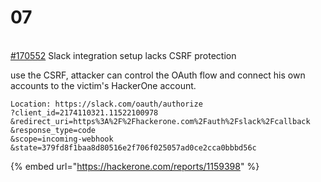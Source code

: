 # 07

[  
\#170552](https://hackerone.com/reports/170552) Slack integration setup lacks CSRF protection

use the CSRF, attacker can control the OAuth flow and connect his own accounts to the victim's HackerOne account.

```http
Location: https://slack.com/oauth/authorize
?client_id=2174110321.11522100978
&redirect_uri=https%3A%2F%2Fhackerone.com%2Fauth%2Fslack%2Fcallback
&response_type=code
&scope=incoming-webhook
&state=379fd8f1baa8d80516e2f706f025057ad0ce2cca0bbbd56c
```

{% embed url="https://hackerone.com/reports/1159398" %}





